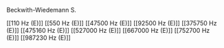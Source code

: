 Beckwith-Wiedemann S.

[[110 Hz (E)]]
[[550 Hz (E)]]
[[47500 Hz (E)]]
[[92500 Hz (E)]]
[[375750 Hz (E)]]
[[475160 Hz (E)]]
[[527000 Hz (E)]]
[[667000 Hz (E)]]
[[752700 Hz (E)]]
[[987230 Hz (E)]]
